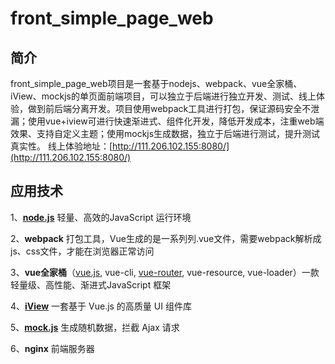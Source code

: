 # front_simple_page_web
## 简介
front_simple_page_web项目是一套基于nodejs、webpack、vue全家桶、iView、mockjs的单页面前端项目，可以独立于后端进行独立开发、测试、线上体验，做到前后端分离开发。项目使用webpack工具进行打包，保证源码安全不泄漏；使用vue+iview可进行快速渐进式、组件化开发，降低开发成本，注重web端效果、支持自定义主题；使用mockjs生成数据，独立于后端进行测试，提升测试真实性。
线上体验地址：[http://111.206.102.155:8080/](http://111.206.102.155:8080/)
## 应用技术
1、**[node.js](http://nodejs.cn/)** 轻量、高效的JavaScript 运行环境

2、**webpack** 打包工具，Vue生成的是一系列列.vue文件，需要webpack解析成js、css文件，才能在浏览器正常访问

3、**vue全家桶**（[vue.js](https://cn.vuejs.org/index.html), vue-cli, [vue-router](https://router.vuejs.org/zh-cn/), vue-resource, vue-loader）一款轻量级、高性能、渐进式JavaScript 框架

4、**[iView](https://www.iviewui.com/)** 一套基于 Vue.js 的高质量 UI 组件库

5、**[mock.js](http://mockjs.com/)** 生成随机数据，拦截 Ajax 请求

6、**nginx** 前端服务器
